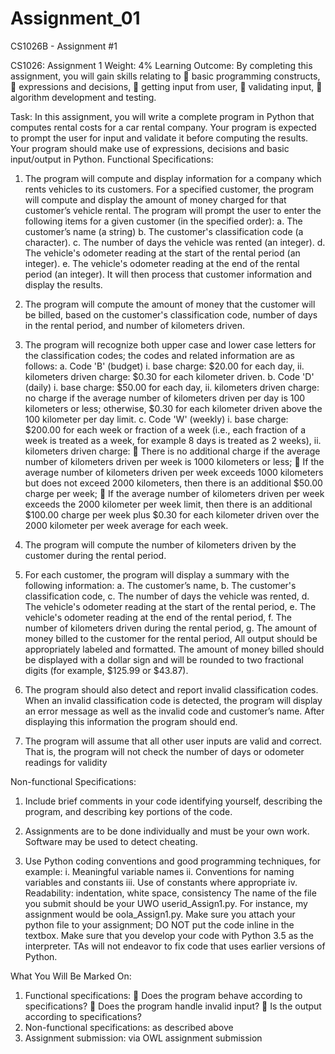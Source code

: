 # Assignment_01
CS1026B - Assignment #1

CS1026: Assignment 1
Weight: 4%
Learning Outcome:
By completing this assignment, you will gain skills relating to
 basic programming constructs,
 expressions and decisions,
 getting input from user,
 validating input,
 algorithm development and testing.

Task:
In this assignment, you will write a complete program in Python that computes rental costs for a car
rental company. Your program is expected to prompt the user for input and validate it before
computing the results. Your program should make use of expressions, decisions and basic
input/output in Python.
Functional Specifications:

1. The program will compute and display information for a company which rents vehicles to its
customers. For a specified customer, the program will compute and display the amount of money
charged for that customer’s vehicle rental. The program will prompt the user to enter the
following items for a given customer (in the specified order):
a. The customer’s name (a string)
b. The customer's classification code (a character).
c. The number of days the vehicle was rented (an integer).
d. The vehicle's odometer reading at the start of the rental period (an integer).
e. The vehicle's odometer reading at the end of the rental period (an integer).
It will then process that customer information and display the results.

2. The program will compute the amount of money that the customer will be billed, based on the
customer's classification code, number of days in the rental period, and number of kilometers
driven.

3. The program will recognize both upper case and lower case letters for the classification codes; the
codes and related information are as follows:
a. Code 'B' (budget)
i. base charge: $20.00 for each day,
ii. kilometers driven charge: $0.30 for each kilometer driven.
b. Code 'D' (daily)
i. base charge: $50.00 for each day,
ii. kilometers driven charge: no charge if the average number of kilometers
driven per day is 100 kilometers or less; otherwise, $0.30 for each kilometer
driven above the 100 kilometer per day limit.
c. Code 'W' (weekly)
i. base charge: $200.00 for each week or fraction of a week (i.e., each fraction of
a week is treated as a week, for example 8 days is treated as 2 weeks),
ii. kilometers driven charge:
 There is no additional charge if the average number of kilometers driven
per week is 1000 kilometers or less;
 If the average number of kilometers driven per week exceeds 1000
kilometers but does not exceed 2000 kilometers, then there is an
additional $50.00 charge per week;
 If the average number of kilometers driven per week exceeds the 2000
kilometer per week limit, then there is an additional $100.00 charge per
week plus $0.30 for each kilometer driven over the 2000 kilometer per
week average for each week.

4. The program will compute the number of kilometers driven by the customer during the rental
period.

5. For each customer, the program will display a summary with the following information:
a. The customer’s name,
b. The customer's classification code,
c. The number of days the vehicle was rented,
d. The vehicle's odometer reading at the start of the rental period,
e. The vehicle's odometer reading at the end of the rental period,
f. The number of kilometers driven during the rental period,
g. The amount of money billed to the customer for the rental period,
All output should be appropriately labeled and formatted. The amount of money billed should
be displayed with a dollar sign and will be rounded to two fractional digits (for example, $125.99
or $43.87).

6. The program should also detect and report invalid classification codes. When an invalid
classification code is detected, the program will display an error message as well as the invalid
code and customer’s name. After displaying this information the program should end.

7. The program will assume that all other user inputs are valid and correct. That is, the program will
not check the number of days or odometer readings for validity

Non-functional Specifications:
1. Include brief comments in your code identifying yourself, describing the program, and describing
key portions of the code.

2. Assignments are to be done individually and must be your own work. Software may be used to
detect cheating.

3. Use Python coding conventions and good programming techniques, for example:
i. Meaningful variable names
ii. Conventions for naming variables and constants
iii. Use of constants where appropriate
iv. Readability: indentation, white space, consistency
The name of the file you submit should be your UWO userid_Assign1.py. For instance, my assignment
would be oola_Assign1.py. Make sure you attach your python file to your assignment; DO NOT put
the code inline in the textbox.
Make sure that you develop your code with Python 3.5 as the interpreter. TAs will not endeavor to fix
code that uses earlier versions of Python.

What You Will Be Marked On:
1. Functional specifications:
 Does the program behave according to specifications?
 Does the program handle invalid input?
 Is the output according to specifications?
2. Non-functional specifications: as described above
3. Assignment submission: via OWL assignment submission
